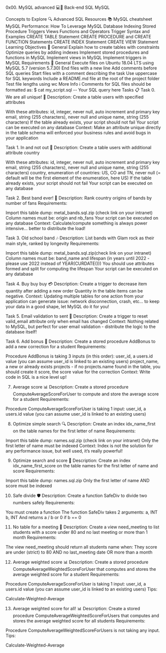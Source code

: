0x00. MySQL advanced 💻🧠
Back-end SQL MySQL

Concepts to Explore 🔍
Advanced SQL
Resources 📚
MySQL cheatsheet
MySQL Performance: How To Leverage MySQL Database Indexing
Stored Procedure
Triggers
Views
Functions and Operators
Trigger Syntax and Examples
CREATE TABLE Statement
CREATE PROCEDURE and CREATE FUNCTION Statements
CREATE INDEX Statement
CREATE VIEW Statement
Learning Objectives 🎯
General
Explain how to create tables with constraints
Optimize queries by adding indexes
Implement stored procedures and functions in MySQL
Implement views in MySQL
Implement triggers in MySQL
Requirements 📝
General
Execute files on Ubuntu 18.04 LTS using MySQL 5.7 (version 5.7.30)
End files with a new line
Add comments before SQL queries
Start files with a comment describing the task
Use uppercase for SQL keywords
Include a README.md file at the root of the project folder
Test file lengths using wc
More Info ℹ️
Comments for SQL files should be formatted as:
$ cat my_script.sql
-- Your SQL query here
Tasks 📋
Task 0. We are all unique! 🦄
Description: Create a table users with specified attributes

With these attributes:
id, integer, never null, auto increment and primary key
email, string (255 characters), never null and unique
name, string (255 characters)
If the table already exists, your script should not fail
Your script can be executed on any database
Context: Make an attribute unique directly in the table schema will enforced your business rules and avoid bugs in your application


Task 1. In and not out 💼
Description: Create a table users with additional attribute country

With these attributes:
id, integer, never null, auto increment and primary key
email, string (255 characters), never null and unique
name, string (255 characters)
country, enumeration of countries: US, CO and TN, never null (= default will be the first element of the enumeration, here US)
If the table already exists, your script should not fail
Your script can be executed on any database

Task 2. Best band ever! 🎸
Description: Rank country origins of bands by number of fans
Requirements:

Import this table dump: metal_bands.sql.zip (check link on your intranet)
Column names must be: origin and nb_fans
Your script can be executed on any database
Context: Calculate/compute something is always power intensive… better to distribute the load!


Task 3. Old school band 🎶
Description: List bands with Glam rock as their main style, ranked by longevity
Requirements:

Import this table dump: metal_bands.sql.zip(check link on your intranet)
Column names must be: band_name and lifespan (in years until 2022 - please use 2022 instead of YEAR(CURDATE()))
You should use attributes formed and split for computing the lifespan
Your script can be executed on any database

Task 4. Buy buy buy 💳
Description: Create a trigger to decrease item quantity after adding a new order
Quantity in the table items can be negative.
Context: Updating multiple tables for one action from your application can generate issue: network disconnection, crash, etc… to keep your data in a good shape, let MySQL do it for you!


Task 5. Email validation to sent 📧
Description: Create a trigger to reset valid_email attribute only when email has changed
Context: Nothing related to MySQL, but perfect for user email validation - distribute the logic to the database itself!


Task 6. Add bonus 🎉
Description: Create a stored procedure AddBonus to add a new correction for a student
Requirements:

Procedure AddBonus is taking 3 inputs (in this order):
user_id, a users.id value (you can assume user_id is linked to an existing users)
project_name, a new or already exists projects - if no projects.name found in the table, you should create it
score, the score value for the correction
Context: Write code in SQL is a nice level up!


7. Average score 📊
Description: Create a stored procedure ComputeAverageScoreForUser to compute and store the average score for a student
Requirements:

Procedure ComputeAverageScoreForUser is taking 1 input:
user_id, a users.id value (you can assume user_id is linked to an existing users)

8. Optimize simple search 🔍
Description: Create an index idx_name_first on the table names for the first letter of name
Requirements:

Import this table dump: names.sql.zip (check link on your intranet)
Only the first letter of name must be indexed
Context: Index is not the solution for any performance issue, but well used, it’s really powerful!


9. Optimize search and score 🔢
Description: Create an index idx_name_first_score on the table names for the first letter of name and score Requirements:

Import this table dump: names.sql.zip
Only the first letter of name AND score must be indexed

10. Safe divide 🛡️
Description: Create a function SafeDiv to divide two numbers safely
Requirements:

You must create a function
The function SafeDiv takes 2 arguments:
a, INT
b, INT
And returns a / b or 0 if b == 0

11. No table for a meeting 🚫
Description: Create a view need_meeting to list students with a score under 80 and no last meeting or more than 1 month
Requirements:

The view need_meeting should return all students name when:
They score are under (strict) to 80
AND no last_meeting date OR more than a month

12. Average weighted score 📊
Description: Create a stored procedure ComputeAverageWeightedScoreForUser that computes and stores the average weighted score for a student
Requirements:

Procedure ComputeAverageScoreForUser is taking 1 input:
user_id, a users.id value (you can assume user_id is linked to an existing users)
Tips:

Calculate-Weighted-Average

13. Average weighted score for all! 📊
Description: Create a stored procedure ComputeAverageWeightedScoreForUsers that computes and stores the average weighted score for all students
Requirements:

Procedure ComputeAverageWeightedScoreForUsers is not taking any input.
Tips:

Calculate-Weighted-Average
